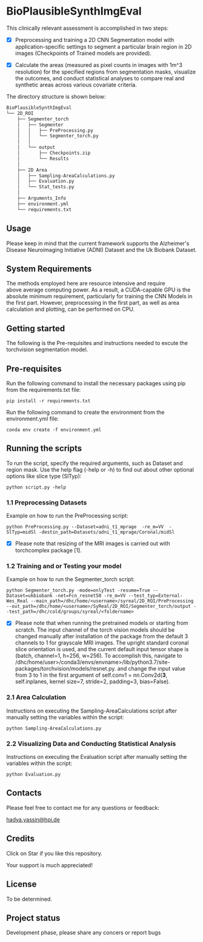# BioPlausibleSynthImgEval

This clinically relevant assessment is accomplished in two steps:

- [x] Preprocessing and training a 2D CNN Segmentation model with application-specific settings to segment a particular brain region in 2D images (Checkpoints of Trained models are provided).

- [x] Calculate the areas (measured as pixel counts in images with 1m^3 resolution) for the specified regions from segmentation masks, visualize the outcomes, and conduct statistical analyses to compare real and synthetic areas across various covariate criteria.

The directory structure is shown below: 

```bash
BioPlausibleSynthImgEval
└── 2D_ROI
    ├── Segmenter_torch
    │   ├── Segmenter
    │   │   ├── PreProcessing.py
    │   │   └── Segmenter_torch.py
    │   │
    │   └── output
    │       ├── Checkpoints.zip
    │       └── Results
    │
    ├── 2D Area
    │   ├── Sampling-AreaCalculations.py
    │   ├── Evaluation.py
    │   └── Stat_tests.py
    │
    ├── Arguments_Info
    ├── environment.yml
    └── requirements.txt
```

## Usage
Please keep in mind that the current framework supports the Alzheimer's Disease Neuroimaging Initiative (ADNI) Dataset and the Uk Biobank Dataset.

## System Requirements
The methods employed here are resource intensive and require above average computing power. As a result, a CUDA-capable GPU is the absolute minimum requirement, particularly for training the CNN Models in the first part. However, preprocessing in the first part, as well as area calculation and plotting, can be performed on CPU.

## Getting started 

The following is the Pre-requisites and instructions needed to excute the torchvision segmentation model. 

## Pre-requisites
Run the following command to install the necessary packages using pip from the requirements.txt file:
```
pip install -r requirements.txt
```
Run the following command to create the environment from the environment.yml file:
```
conda env create -f environment.yml
```

## Running the scripts 
To run the script, specify the required arguments, such as Dataset and region mask. Use the help flag (-help or -h) to find out about other optional options like slice type (SlTyp):
```
python script.py -help
```

### 1.1 Preprocessing Datasets
Example on how to run the PreProcessing script:
```
python PreProcessing.py --Dataset=adni_t1_mprage  -re_m=VV  -SlTyp=midSl -destin_path=Datasets/adni_t1_mprage/Coronal/midSl 
```
- [x] Please note that resizing of the MRI images is carried out with torchcomplex package [1].

### 1.2 Training and or Testing your model
Example on how to run the Segmenter_torch script:
```
python Segmenter_torch.py -mode=onlyTest -resume=True --Dataset=ukbiobank -net=Fcn_resnet50 -re_m=VV --test_typ=External-Wes_Real --main_path=/dhc/home/<username>/syreal/2D_ROI/PreProcessing --out_path=/dhc/home/<username>/SyReal/2D_ROI/Segmenter_torch/output --test_path=/dhc/cold/groups/syreal/<foldername>
```
- [x] Please note that when running the pretrained models or starting from scratch. The input channel of the torch vision models should be changed manually after installation of the package from the default 3 channels to 1 for grayscale MRI images. The upright standard coronal slice orientation is used, and the current default input tensor shape is (batch, channel=1, h=256, w=256). To accomplish this, navigate to /dhc/home/user>/conda3/envs/envname>/lib/python3.7/site-packages/torchvision/models/resnet.py. and change the input value from 3 to 1 in the first argument of self.conv1 = nn.Conv2d(**3**, self.inplanes, kernel size=7, stride=2, padding=3, bias=False).

### 2.1 Area Calculation
Instructions on executing the Sampling-AreaCalculations script after manually setting the variables within the script:
```
python Sampling-AreaCalculations.py
```

### 2.2 Visualizing Data and Conducting Statistical Analysis
Instructions on executing the Evaluation script after manually setting the variables within the script:
```
python Evaluation.py
```

<!-- ## Add your files

- [ ] [Create](https://docs.gitlab.com/ee/user/project/repository/web_editor.html#create-a-file) or [upload](https://docs.gitlab.com/ee/user/project/repository/web_editor.html#upload-a-file) files
- [ ] [Add files using the command line](https://docs.gitlab.com/ee/gitlab-basics/add-file.html#add-a-file-using-the-command-line) or push an existing Git repository with the following command:

```
cd existing_repo
git remote add origin https://gitlab.hpi.de/syreal/qaimages.git
git branch -M main
git push -uf origin main
```

## Integrate with your tools

- [ ] [Set up project integrations](https://gitlab.hpi.de/syreal/qaimages/-/settings/integrations)

## Collaborate with your team

- [ ] [Invite team members and collaborators](https://docs.gitlab.com/ee/user/project/members/)
- [ ] [Create a new merge request](https://docs.gitlab.com/ee/user/project/merge_requests/creating_merge_requests.html)
- [ ] [Automatically close issues from merge requests](https://docs.gitlab.com/ee/user/project/issues/managing_issues.html#closing-issues-automatically)
- [ ] [Enable merge request approvals](https://docs.gitlab.com/ee/user/project/merge_requests/approvals/)
- [ ] [Automatically merge when pipeline succeeds](https://docs.gitlab.com/ee/user/project/merge_requests/merge_when_pipeline_succeeds.html)

## Test and Deploy

Use the built-in continuous integration in GitLab.

- [ ] [Get started with GitLab CI/CD](https://docs.gitlab.com/ee/ci/quick_start/index.html)
- [ ] [Analyze your code for known vulnerabilities with Static Application Security Testing(SAST)](https://docs.gitlab.com/ee/user/application_security/sast/)
- [ ] [Deploy to Kubernetes, Amazon EC2, or Amazon ECS using Auto Deploy](https://docs.gitlab.com/ee/topics/autodevops/requirements.html)
- [ ] [Use pull-based deployments for improved Kubernetes management](https://docs.gitlab.com/ee/user/clusters/agent/)
- [ ] [Set up protected environments](https://docs.gitlab.com/ee/ci/environments/protected_environments.html)

***

## Badges
On some READMEs, you may see small images that convey metadata, such as whether or not all the tests are passing for the project. You can use Shields to add some to your README. Many services also have instructions for adding a badge.

## Visuals
Depending on what you are making, it can be a good idea to include screenshots or even a video (you'll frequently see GIFs rather than actual videos). Tools like ttygif can help, but check out Asciinema for a more sophisticated method. -->


<!-- ## Upcoming Features:
[]
[] -->

## Contacts
Please feel free to contact me for any questions or feedback:

hadya.yassin@hpi.de

## Credits
Click on Star if you like this repository.

<!-- Please cite the following in your publications if you use this package or benefit from the scripts in this repository:


BibTeX entry:

@{}        -->

Your support is much appreciated!

## License
To be determined.

## Project status
Development phase, please share any concers or report bugs
<!-- If you have run out of energy or time for your project, put a note at the top of the README saying that development has slowed down or stopped completely. Someone may choose to fork your project or volunteer to step in as a maintainer or owner, allowing your project to keep going. You can also make an explicit request for maintainers. -->

